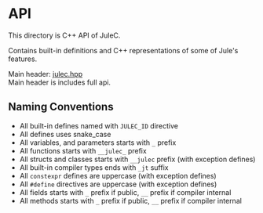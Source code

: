# API
This directory is C++ API of JuleC.

Contains built-in definitions and C++ representations of some of Jule's features.

Main header: <a href="./julec.hpp">julec.hpp</a> <br>
Main header is includes full api.

## Naming Conventions

- All built-in defines named with `JULEC_ID` directive
- All defines uses snake_case
- All variables, and parameters starts with `_` prefix
- All functions starts with `__julec_` prefix
- All structs and classes starts with `__julec` prefix (with exception defines)
- All built-in compiler types ends with `_jt` suffix
- All `constexpr` defines are uppercase (with exception defines)
- All `#define` directives are uppercase (with exception defines)
- All fields starts with `_` prefix if public, `__` prefix if compiler internal
- All methods starts with `_` prefix if public, `__` prefix if compiler internal
